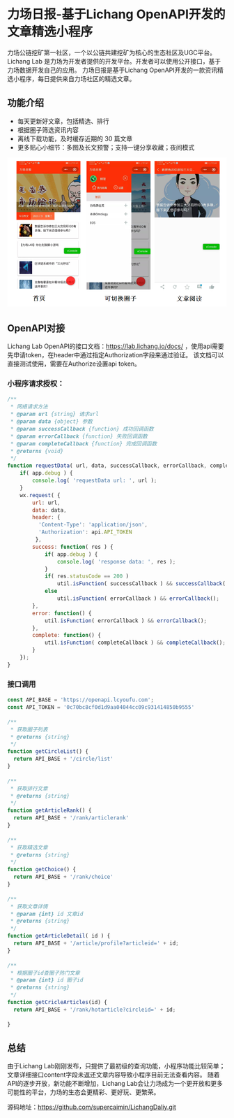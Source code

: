 # 力场日报-基于Lichang OpenAPI开发的文章精选小程序

力场公链挖矿第一社区，一个以公链共建挖矿为核心的生态社区及UGC平台。
Lichang Lab 是力场为开发者提供的开发平台。开发者可以使用公开接口，基于力场数据开发自己的应用。
力场日报是基于Lichang OpenAPI开发的一款资讯精选小程序，每日提供来自力场社区的精选文章。
## 功能介绍
* 每天更新好文章，包括精选、排行
* 根据圈子筛选资讯内容
* 离线下载功能，及时缓存近期的 30 篇文章
* 更多贴心小细节：多图及长文预警；支持一键分享收藏；夜间模式

![](./preview.png "预览图")

## OpenAPI对接
Lichang Lab OpenAPI的接口文档：https://lab.lichang.io/docs/ ，使用api需要先申请token，在header中通过指定Authorization字段来通过验证。
该文档可以直接测试使用，需要在Authorize设置api token。
### 小程序请求授权：
```javascript
/**
 * 网络请求方法
 * @param url {string} 请求url
 * @param data {object} 参数
 * @param successCallback {function} 成功回调函数
 * @param errorCallback {function} 失败回调函数
 * @param completeCallback {function} 完成回调函数
 * @returns {void}
 */
function requestData( url, data, successCallback, errorCallback, completeCallback ) {
    if( app.debug ) {
        console.log( 'requestData url: ', url );
    }
    wx.request( {
        url: url,
        data: data,
        header: {
          'Content-Type': 'application/json',
          'Authorization': api.API_TOKEN
         },
        success: function( res ) {
            if( app.debug ) {
                console.log( 'response data: ', res );
            }
            if( res.statusCode == 200 )
                util.isFunction( successCallback ) && successCallback( res.data );
            else
                util.isFunction( errorCallback ) && errorCallback();
        },
        error: function() {
            util.isFunction( errorCallback ) && errorCallback();
        },
        complete: function() {
            util.isFunction( completeCallback ) && completeCallback();
        }
    });
}
```

### 接口调用
```javascript
const API_BASE = 'https://openapi.lcyoufu.com';
const API_TOKEN = '0c70bc8cf0d1d9aa04044cc09c931414850b9555'

/**
 * 获取圈子列表
 * @returns {string}
 */
function getCircleList() {
  return API_BASE + '/circle/list'
}

/**
 * 获取排行文章
 * @returns {string}
 */
function getArticleRank() {
  return API_BASE + '/rank/articlerank'
}

/**
 * 获取精选文章
 * @returns {string}
 */
function getChoice() {
  return API_BASE + '/rank/choice'
}

/**
 * 获取文章详情
 * @param {int} id 文章id
 * @returns {string}
 */
function getArticleDetail( id ) {
  return API_BASE + '/article/profile?articleid=' + id;
}

/**
 * 根据圈子id查圈子热门文章
 * @param {int} id 圈子id
 * @returns {string}
 */
function getCricleArticles(id) {
  return API_BASE + '/rank/hotarticle?circleid=' + id;

}

```

## 总结
由于Lichang Lab刚刚发布，只提供了最初级的查询功能，小程序功能比较简单；文章详细接口content字段未返还文章内容导致小程序目前无法查看内容。
随着API的逐步开放，新功能不断增加，Lichang Lab会让力场成为一个更开放和更多可能性的平台，力场的生态会更精彩、更好玩、更繁荣。


源码地址：https://github.com/supercaimin/LichangDaliy.git
